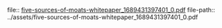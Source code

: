 file:: [five-sources-of-moats-whitepaper_1689431397401_0.pdf](../assets/five-sources-of-moats-whitepaper_1689431397401_0.pdf)
file-path:: ../assets/five-sources-of-moats-whitepaper_1689431397401_0.pdf
